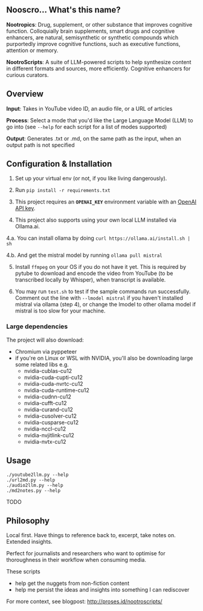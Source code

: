 ## Nooscro... What's this name?

**Nootropics**: Drug, supplement, or other substance that improves cognitive function. Colloquially brain supplements, smart drugs and cognitive enhancers, are natural, semisynthetic or synthetic compounds which purportedly improve cognitive functions, such as executive functions, attention or memory.

**NootroScripts**: A suite of LLM-powered scripts to help synthesize content in different formats and sources, more efficiently. Cognitive enhancers for curious curators.

## Overview

**Input**: Takes in YouTube video ID, an audio file, or a URL of articles

**Process**: Select a mode that you'd like the Large Language Model (LLM) to go into (see `--help` for each script for a list of modes supported)

**Output**: Generates .txt or .md, on the same path as the input, when an output path is not specified

## Configuration & Installation

1. Set up your virtual env (or not, if you like living dangerously).

2. Run `pip install -r requirements.txt`

3. This project requires an **`OPENAI_KEY`** environment variable with an [OpenAI API key](https://platform.openai.com/api-keys).

4. This project also supports using your own local LLM installed via Ollama.ai.

4.a. You can install ollama by doing `curl https://ollama.ai/install.sh | sh`

4.b. And get the mistral model by running `ollama pull mistral`

5. Install `ffmpeg` on your OS if you do not have it yet. This is required by pytube to download and encode the video from YouTube (to be transcribed locally by Whisper), when transcript is available.

6. You may run `test.sh` to test if the sample commands run successfully. Comment out the line with `--lmodel mistral` if you haven't installed mistral via ollama (step 4), or change the lmodel to other ollama model if mistral is too slow for your machine.

### Large dependencies

The project will also download:

- Chromium via pyppeteer
- if you're on Linux or WSL with NVIDIA, you'll also be downloading large some related libs e.g.
    - nvidia-cublas-cu12
    - nvidia-cuda-cupti-cu12
    - nvidia-cuda-nvrtc-cu12
    - nvidia-cuda-runtime-cu12
    - nvidia-cudnn-cu12
    - nvidia-cufft-cu12
    - nvidia-curand-cu12
    - nvidia-cusolver-cu12
    - nvidia-cusparse-cu12
    - nvidia-nccl-cu12
    - nvidia-nvjitlink-cu12
    - nvidia-nvtx-cu12


## Usage

```
./youtube2llm.py --help
./url2md.py --help
./audio2llm.py --help
./md2notes.py --help
```

TODO

## Philosophy

Local first. Have things to reference back to, excerpt, take notes on. Extended insights.

Perfect for journalists and researchers who want to optimise for thoroughness in their workflow when consuming media.

These scripts
- help get the nuggets from non-fiction content
- help me persist the ideas and insights into something I can rediscover

For more context, see blogpost: http://proses.id/nootroscripts/
